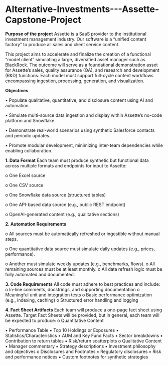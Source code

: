 # Alternative-Investments---Assette-Capstone-Project

**Purpose of the project**
Assette is a SaaS provider to the institutional investment management industry. Our software is a
“unified content factory” to produce all sales and client service content.

This project aims to accelerate and finalize the creation of a functional “model client” simulating a
large, diversified asset manager such as BlackRock. The outcome will serve as a foundational
demonstration asset for Assette’s sales, quality assurance (QA), and research and development
(R&D) functions. Each model must support full-cycle content workflows encompassing ingestion,
processing, generation, and visualization.

**Objectives**

• Populate qualitative, quantitative, and disclosure content using AI and automation.

• Simulate multi-source data ingestion and display within Assette’s no-code platform and
Snowflake.

• Demonstrate real-world scenarios using synthetic Salesforce contacts and periodic
updates.

• Promote modular development, minimizing inter-team dependencies while enabling
collaboration.

**1. Data Format**
Each team must produce synthetic but functional data across multiple formats and
endpoints for input to Assette:

o One Excel source

o One CSV source

o One Snowflake data source (structured tables)

o One API-based data source (e.g., public REST endpoint)

o OpenAI-generated content (e.g., qualitative sections)

**2. Automation Requirements**

o All sources must be automatically refreshed or ingestible without manual steps.

o One quantitative data source must simulate daily updates (e.g., prices,
performance).

o Another must simulate weekly updates (e.g., benchmarks, flows).
o All remaining sources must be at least monthly.
o All data refresh logic must be fully automated and documented.

**3. Code Requirements**
All code must adhere to best practices and include:
o In-line comments, docstrings, and supporting documentation
o Meaningful unit and integration tests
o Basic performance optimization (e.g., indexing, caching)
o Structured error handling and logging

**4. Fact Sheet Artifacts**
Each team will produce a one-page fact sheet using Assette. Target Fact Sheets will be
provided, but in general, each team will be expected to produce:
o Quantitative Content

▪ Performance Table
▪ Top 10 Holdings or Exposures
▪ Statistics/Characteristics
▪ AUM and Key Fund Facts
▪ Sector breakdowns
▪ Contribution to return tables
▪ Risk/return scatterplots
o Qualitative Content
▪ Manager commentary
▪ Strategy descriptions
▪ Investment philosophy and objectives
o Disclosures and Footnotes
▪ Regulatory disclosures
▪ Risk and performance notices
▪ Custom footnotes for synthetic strategies
